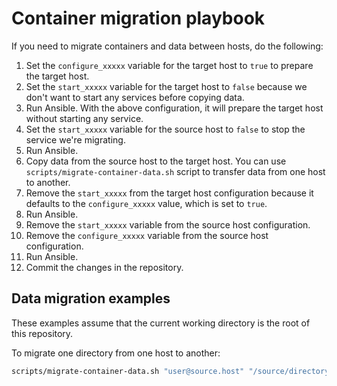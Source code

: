 # Container migration playbook

If you need to migrate containers and data between hosts, do the following:

1. Set the `configure_xxxxx` variable for the target host to `true` to prepare the target host.
1. Set the `start_xxxxx` variable for the target host to `false` because we don't want to start any services
   before copying data.
1. Run Ansible. With the above configuration, it will prepare the target host without starting any service.
1. Set the `start_xxxxx` variable for the source host to `false` to stop the service we're migrating.
1. Run Ansible.
1. Copy data from the source host to the target host. You can use `scripts/migrate-container-data.sh` script to transfer data from
   one host to another.
1. Remove the `start_xxxxx` from the target host configuration because it defaults to the `configure_xxxxx` value, which is set to `true`.
1. Run Ansible.
1. Remove the `start_xxxxx` variable from the source host configuration.
1. Remove the `configure_xxxxx` variable from the source host configuration.
1. Run Ansible.
1. Commit the changes in the repository.

## Data migration examples

These examples assume that the current working directory is the root of this repository.

To migrate one directory from one host to another:

```sh
scripts/migrate-container-data.sh "user@source.host" "/source/directory" "user2@target.host" "/destination"
```
